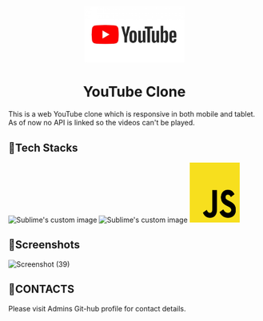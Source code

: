 <p align="center">
  <img src="./images/youtube-logo.jpg" alt="Sublime's custom image" width="200px"/>
</p>

<h1 align="center"> YouTube Clone </h1>

This is a web YouTube clone which is responsive in both mobile and tablet. As of now no API is linked so the videos can't be played.

## 📍Tech Stacks

<img src="./images/Html image.png" alt="Sublime's custom image" width="100px" height="120px"/> <img src="./images/Css image.png" alt="Sublime's custom image" width="100px" height="120px"/> <img src="./images/js logo.png" alt="Sublime's custom image" width="100px" height="120px"/>

## 📍Screenshots

![Screenshot (39)](https://user-images.githubusercontent.com/90233808/166428654-6f2d0f21-2b14-4aea-aadd-b394d4557a43.png)

## 📍CONTACTS

Please visit Admins Git-hub profile for contact details.
